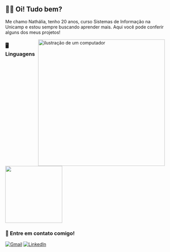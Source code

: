 <p align="left"> 
  <h2>✌🏻 Oi! Tudo bem?</h2>
  <p>Me chamo Nathália, tenho 20 anos, curso Sistemas de Informação na Unicamp e estou sempre buscando aprender mais. Aqui você pode conferir alguns dos meus projetos!</p>
</p>

<img src="https://raw.githubusercontent.com/MicaelliMedeiros/micaellimedeiros/master/image/computer-illustration.png" alt="ilustração de um computador" min-width="400px" max-width="400px" width="400px" align="right">

<p align="left">
  <h3>🖥️ Linguagens</h3> 
  <img height="180em" src="https://github-readme-stats.vercel.app/api/top-langs/?username=naferrett&theme=synthwave&show_icons=true&hide_border=true&layout=compact"/>
</p>

<p align="left">
  <h3>💌 Entre em contato comigo!</h3>
</p>

<p align="left">
  <a href="mailto:nath.ferrett@gmail.com" title="Gmail">
  <img src="https://img.shields.io/badge/-Gmail-FF0000?style=flat-square&labelColor=FF0000&logo=gmail&logoColor=white&link=LINK-DO-SEU-GMAIL" alt="Gmail"/></a>
  <a href="https://www.linkedin.com/in/nathalia-ferrett/" title="LinkedIn">
  <img src="https://img.shields.io/badge/-Linkedin-0e76a8?style=flat-square&logo=Linkedin&logoColor=white&link=LINK-DO-SEU-LINKEDIN" alt="LinkedIn"/></a>
</p>
